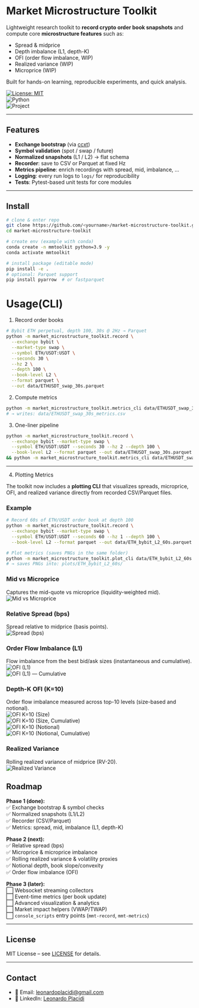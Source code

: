 # Market Microstructure Toolkit

Lightweight research toolkit to **record crypto order book snapshots** and compute core **microstructure features** such as:

- Spread & midprice  
- Depth imbalance (L1, depth-K)  
- OFI (order flow imbalance, WIP)  
- Realized variance (WIP)  
- Microprice (WIP)  

Built for hands-on learning, reproducible experiments, and quick analysis.

[![License: MIT](https://img.shields.io/badge/License-MIT-blue.svg)](LICENSE)  
![Python](https://img.shields.io/badge/python-3.10%2B-blue)  
![Project](https://img.shields.io/badge/status-WIP-informational)

---

## Features

- **Exchange bootstrap** (via [ccxt](https://github.com/ccxt/ccxt))  
- **Symbol validation** (spot / swap / future)  
- **Normalized snapshots** (L1 / L2) → flat schema  
- **Recorder**: save to CSV or Parquet at fixed Hz  
- **Metrics pipeline**: enrich recordings with spread, mid, imbalance, …  
- **Logging**: every run logs to `logs/` for reproducibility  
- **Tests**: Pytest-based unit tests for core modules  

---

## Install

```bash
# clone & enter repo
git clone https://github.com/<yourname>/market-microstructure-toolkit.git
cd market-microstructure-toolkit

# create env (example with conda)
conda create -n mmtoolkit python=3.9 -y
conda activate mmtoolkit

# install package (editable mode)
pip install -e .
# optional: Parquet support
pip install pyarrow  # or fastparquet
```

# Usage(CLI)
1) Record order books
```bash
# Bybit ETH perpetual, depth 100, 30s @ 2Hz → Parquet
python -m market_microstructure_toolkit.record \
  --exchange bybit \
  --market-type swap \
  --symbol ETH/USDT:USDT \
  --seconds 30 \
  --hz 2 \
  --depth 100 \
  --book-level L2 \
  --format parquet \
  --out data/ETHUSDT_swap_30s.parquet
  ```

2) Compute metrics
```bash
python -m market_microstructure_toolkit.metrics_cli data/ETHUSDT_swap_30s.parquet 100
# → writes: data/ETHUSDT_swap_30s_metrics.csv
```

3) One-liner pipeline
```bash
python -m market_microstructure_toolkit.record \
  --exchange bybit --market-type swap \
  --symbol ETH/USDT:USDT --seconds 30 --hz 2 --depth 100 \
  --book-level L2 --format parquet --out data/ETHUSDT_swap_30s.parquet \
&& python -m market_microstructure_toolkit.metrics_cli data/ETHUSDT_swap_30s.parquet 100
```
---

4) Plotting Metrics

The toolkit now includes a **plotting CLI** that visualizes spreads, microprice, OFI, and realized variance directly from recorded CSV/Parquet files.

### Example

```bash
# Record 60s of ETH/USDT order book at depth 100
python -m market_microstructure_toolkit.record \
  --exchange bybit --market-type swap \
  --symbol ETH/USDT:USDT --seconds 60 --hz 1 --depth 100 \
  --book-level L2 --format parquet --out data/ETH_bybit_L2_60s.parquet

# Plot metrics (saves PNGs in the same folder)
python -m market_microstructure_toolkit.plot_cli data/ETH_bybit_L2_60s.parquet --depth 100 --save
# → saves PNGs into: plots/ETH_bybit_L2_60s/
```
### Mid vs Microprice
Captures the mid-quote vs microprice (liquidity-weighted mid).  
![Mid vs Microprice](https://raw.githubusercontent.com/Gruntrexpewrus/market-microstructure-toolkit/WIP/plots/ETH_bybit_L2_60s/mid_micro.png)

### Relative Spread (bps)
Spread relative to midprice (basis points).  
![Spread (bps)](plots/ETH_bybit_L2_60s/spread_bps.png)

### Order Flow Imbalance (L1)
Flow imbalance from the best bid/ask sizes (instantaneous and cumulative).  
![OFI (L1)](plots/ETH_bybit_L2_60s/ofi.png)  
![OFI (L1) — Cumulative](plots/ETH_bybit_L2_60s/ofi_cum.png)

### Depth-K OFI (K=10)
Order flow imbalance measured across top-10 levels (size-based and notional).  
![OFI K=10 (Size)](plots/ETH_bybit_L2_60s/ofi_k10_size.png)  
![OFI K=10 (Size, Cumulative)](https://raw.githubusercontent.com/Gruntrexpewrus/market-microstructure-toolkit/WIP/plots/ETH_bybit_L2_60s/ofi_k10_size_cum.png)  
![OFI K=10 (Notional)](plots/ETH_bybit_L2_60s/ofi_k10_notional.png)  
![OFI K=10 (Notional, Cumulative)](plots/ETH_bybit_L2_60s/ofi_k10_notional_cum.png)

### Realized Variance
Rolling realized variance of midprice (RV-20).  
![Realized Variance](plots/ETH_bybit_L2_60s/rv.png)

## Roadmap

**Phase 1 (done):**  
✅ Exchange bootstrap & symbol checks  
✅ Normalized snapshots (L1/L2)  
✅ Recorder (CSV/Parquet)  
✅ Metrics: spread, mid, imbalance (L1, depth-K)  

**Phase 2 (next):**  
✅ Relative spread (bps)  
✅ Microprice & microprice imbalance  
✅ Rolling realized variance & volatility proxies  
✅ Notional depth, book slope/convexity  
✅ Order flow imbalance (OFI)  

**Phase 3 (later):**  
⬜ Websocket streaming collectors  
⬜ Event-time metrics (per book update)  
⬜ Advanced visualization & analytics  
⬜ Market impact helpers (VWAP/TWAP)  
⬜ `console_scripts` entry points (`mmt-record`, `mmt-metrics`)  

---

## License

MIT License – see [LICENSE](LICENSE) for details.

---

## Contact

- 📧 Email: leonardoplacidi@gmail.com  
- 💼 LinkedIn: [Leonardo Placidi](https://www.linkedin.com/in/leonardo-p-570616198/)  
